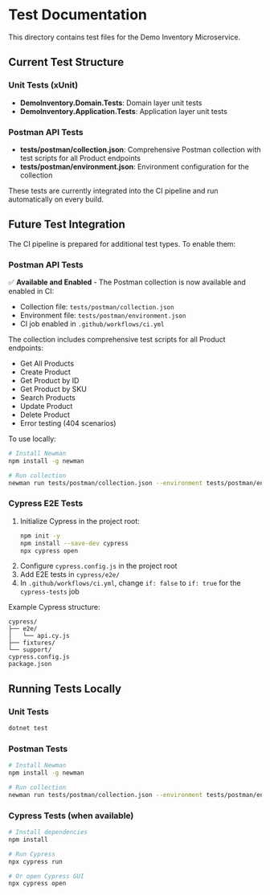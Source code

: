 # Test Documentation

This directory contains test files for the Demo Inventory Microservice.

## Current Test Structure

### Unit Tests (xUnit)
- **DemoInventory.Domain.Tests**: Domain layer unit tests
- **DemoInventory.Application.Tests**: Application layer unit tests

### Postman API Tests
- **tests/postman/collection.json**: Comprehensive Postman collection with test scripts for all Product endpoints
- **tests/postman/environment.json**: Environment configuration for the collection

These tests are currently integrated into the CI pipeline and run automatically on every build.

## Future Test Integration

The CI pipeline is prepared for additional test types. To enable them:

### Postman API Tests

✅ **Available and Enabled** - The Postman collection is now available and enabled in CI:

- Collection file: `tests/postman/collection.json`
- Environment file: `tests/postman/environment.json`
- CI job enabled in `.github/workflows/ci.yml`

The collection includes comprehensive test scripts for all Product endpoints:
- Get All Products
- Create Product  
- Get Product by ID
- Get Product by SKU
- Search Products
- Update Product
- Delete Product
- Error testing (404 scenarios)

To use locally:
```bash
# Install Newman
npm install -g newman

# Run collection
newman run tests/postman/collection.json --environment tests/postman/environment.json
```

### Cypress E2E Tests

1. Initialize Cypress in the project root:
   ```bash
   npm init -y
   npm install --save-dev cypress
   npx cypress open
   ```
2. Configure `cypress.config.js` in the project root
3. Add E2E tests in `cypress/e2e/`
4. In `.github/workflows/ci.yml`, change `if: false` to `if: true` for the `cypress-tests` job

Example Cypress structure:
```
cypress/
├── e2e/
│   └── api.cy.js
├── fixtures/
└── support/
cypress.config.js
package.json
```

## Running Tests Locally

### Unit Tests
```bash
dotnet test
```

### Postman Tests
```bash
# Install Newman
npm install -g newman

# Run collection
newman run tests/postman/collection.json --environment tests/postman/environment.json
```

### Cypress Tests (when available)
```bash
# Install dependencies
npm install

# Run Cypress
npx cypress run

# Or open Cypress GUI
npx cypress open
```